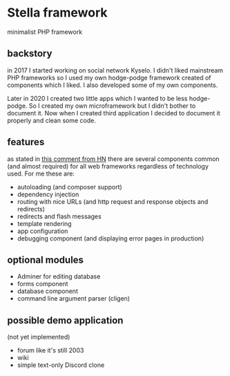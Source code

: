 # Stella framework

minimalist PHP framework

## backstory

in 2017 I started working on social network Kyselo. I didn't liked mainstream PHP frameworks so I used my own hodge-podge framework created of components which I liked. I also developed some of my own components.

Later in 2020 I created two little apps which I wanted to be less hodge-podge. So I created my own microframework but I didn't bother to document it. Now when I created third application I decided to document it properly and clean some code.

## features

as stated in [this comment from HN](https://news.ycombinator.com/item?id=16726370) there are several components common (and almost required) for all web frameworks regardless of technology used. For me these are:

- autoloading (and composer support)
- dependency injection
- routing with nice URLs (and http request and response objects and redirects)
- redirects and flash messages
- template rendering
- app configuration
- debugging component (and displaying error pages in production)

## optional modules

- Adminer for editing database
- forms component
- database component
- command line argument parser (cligen)

## possible demo application

(not yet implemented)

- forum like it's still 2003
- wiki
- simple text-only Discord clone

